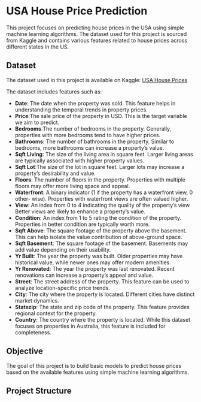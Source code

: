 # USA House Price Prediction

This project focuses on predicting house prices in the USA using simple machine learning algorithms. The dataset used for this project is sourced from Kaggle and contains various features related to house prices across different states in the US.

## Dataset

The dataset used in this project is available on Kaggle: [USA House Prices](https://www.kaggle.com/datasets/fratzcan/usa-house-prices?resource=download)

The dataset includes features such as:

- **Date**: The date when the property was sold. This feature helps in understanding
the temporal trends in property prices.
- **Price**:The sale price of the property in USD. This is the target variable we aim
to predict.
- **Bedrooms**:The number of bedrooms in the property. Generally, properties with
more bedrooms tend to have higher prices.
- **Bathrooms**: The number of bathrooms in the property. Similar to bedrooms,
more bathrooms can increase a property’s value.
- **Sqft Living**: The size of the living area in square feet. Larger living areas are
typically associated with higher property values.
- **Sqft Lot**:The size of the lot in square feet. Larger lots may increase a property’s
desirability and value.
- **Floors**: The number of floors in the property. Properties with multiple floors may
offer more living space and appeal.
- **Waterfront**: A binary indicator (1 if the property has a waterfront view, 0 other-
wise). Properties with waterfront views are often valued higher.
- **View**: An index from 0 to 4 indicating the quality of the property’s view. Better
views are likely to enhance a property’s value.
- **Condition**: An index from 1 to 5 rating the condition of the property. Properties
in better condition are typically worth more.
- **Sqft Above**: The square footage of the property above the basement. This can
help isolate the value contribution of above-ground space.
- **Sqft Basement**: The square footage of the basement. Basements may add value
depending on their usability.
- **Yr Built**: The year the property was built. Older properties may have historical
value, while newer ones may offer modern amenities.
- **Yr Renovated**: The year the property was last renovated. Recent renovations can
increase a property’s appeal and value.
- **Street**: The street address of the property. This feature can be used to analyze
location-specific price trends.
- **City**: The city where the property is located. Different cities have distinct market
dynamics.
- **Statezip**: The state and zip code of the property. This feature provides regional
context for the property.
- **Country**: The country where the property is located. While this dataset focuses
on properties in Australia, this feature is included for completeness.

## Objective

The goal of this project is to build basic models to predict house prices based on the available features using simple machine learning algorithms.

## Project Structure

